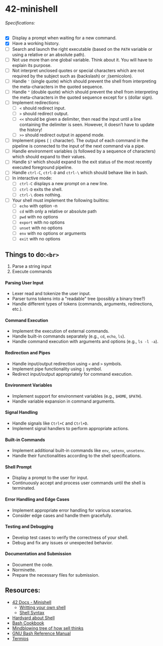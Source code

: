 # 42-minishell

###### Specifications:

- [X] Display a prompt when waiting for a new command.
- [X] Have a working history.
- [ ] Search and launch the right executable (based on the `PATH` variable or using a relative or an absolute path).
- [ ] Not use more than one global variable. Think about it. You will have to explain its purpose.
- [ ] Not interpret unclosed quotes or special characters which are not required by the subject such as \(backslash) or ;(semicolon).
- [ ] Handle `'` (single quote) which should prevent the shell from interpreting the meta-characters in the quoted sequence.
- [ ] Handle `"` (double quote) which should prevent the shell from interpreting the meta-characters in the quoted sequence except for `$` (dollar sign).
- [ ] Implement redirections:
  - [ ] `<` should redirect input.
  - [ ] `>` should redirect output.
  - [ ] `<<` should be given a delimiter, then read the input until a line containing the delimiter is seen. However, it doesn’t have to update the history!
  - [ ] `>>` should redirect output in append mode.
- [ ] Implement pipes ( `|` character). The output of each command in the pipeline is connected to the input of the next command via a pipe.
- [ ] Handle environment variables (`$` followed by a sequence of characters) which should expand to their values.
- [ ] Handle `$?` which should expand to the exit status of the most recently executed
  foreground pipeline.
- [ ] Handle `ctrl-C`, `ctrl-D` and `ctrl-\` which should behave like in bash.
- [ ] In interactive mode:
  - [ ] `ctrl-C` displays a new prompt on a new line.
  - [ ] `ctrl-D` exits the shell.
  - [ ] `ctrl-\` does nothing.
- [ ] Your shell must implement the following builtins:
  - [ ] `echo` with option -n
  - [ ] `cd` with only a relative or absolute path
  - [ ] `pwd` with no options
  - [ ] `export` with no options
  - [ ] `unset` with no options
  - [ ] `env` with no options or arguments
  - [ ] `exit` with no options

## Things to do:`<br>`

1. Parse a string input
2. Execute commands

#### Parsing User Input

- Lexer read and tokenize the user input.
- Parser turns tokens into a "readable" tree (possibly a binary tree?)
- Handle different types of tokens (commands, arguments, redirections, etc.).

#### Command Execution

- Implement the execution of external commands.
- Handle built-in commands separately (e.g., `cd`, `echo`, `ls`).
- Handle command execution with arguments and options (e.g., `ls -l -a`).

#### Redirection and Pipes

- Handle input/output redirection using `<` and `>` symbols.
- Implement pipe functionality using `|` symbol.
- Redirect input/output appropriately for command execution.

#### Environment Variables

- Implement support for environment variables (e.g., `$HOME`, `$PATH`).
- Handle variable expansion in command arguments.

#### Signal Handling

- Handle signals like `Ctrl+C` and `Ctrl+D`.
- Implement signal handlers to perform appropriate actions.

#### Built-in Commands

- Implement additional built-in commands like `env`, `setenv`, `unsetenv`.
- Handle their functionalities according to the shell specifications.

#### Shell Prompt

- Display a prompt to the user for input.
- Continuously accept and process user commands until the shell is terminated.

#### Error Handling and Edge Cases

- Implement appropriate error handling for various scenarios.
- Consider edge cases and handle them gracefully.

#### Testing and Debugging

- Develop test cases to verify the correctness of your shell.
- Debug and fix any issues or unexpected behavior.

#### Documentation and Submission

- Document the code.
- Norminette.
- Prepare the necessary files for submission.

## Resources:

- [42 Docs - Minishell](https://harm-smits.github.io/42docs/projects/minishell)
  - [Writting your own shell](https://www.cs.purdue.edu/homes/grr/SystemsProgrammingBook/Book/Chapter5-WritingYourOwnShell.pdf)
  - [Shell Syntax](https://pubs.opengroup.org/onlinepubs/009695399/utilities/xcu_chap02.html)
- [Hardvard about Shell](https://cs61.seas.harvard.edu/site/2019/Section7/)
- [Bash Cookbook](https://theswissbay.ch/pdf/Gentoomen%20Library/Programming/Bash/O%27Reilly%20bash%20CookBook.pdf)
- [Mindblowing tree of how sell thinks](https://ast-viewer.datacamp.com/editor?code=.%2Fscript%5C%20of%5C%20four%5C%20words%20arg1%20%22arg%20number%202%22%20%27%20arg3%20%27%20%20%20%22%20arg%20%27number%204%27%20this%20is%20%5C%22bad%5C%22%20...%22%0A%0A.%2F%22script%20of%20four%20words%22%20arg1%20%22arg%20number%202%22%20%27%20arg3%20%27%20%20%20%22%20arg%20%27number%204%27%20this%20is%20%5C%22bad%5C%22%20...%22%0A&start=NA&grammar=shell)
- [GNU Bash Reference Manual](https://www.gnu.org/software/bash/manual/html_node/index.html#SEC_Contents)
- [Termios](https://dev.to/tanishqsingla/termios-564j)

